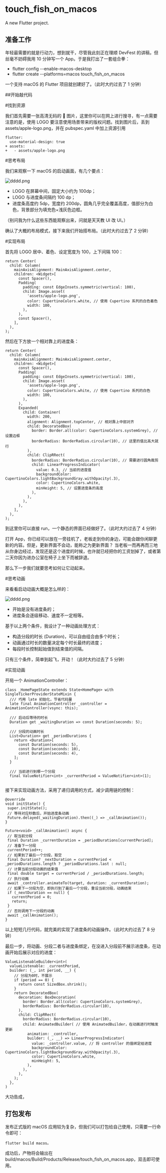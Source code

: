 # touch_fish_on_macos

A new Flutter project.

## 准备工作
年轻最需要的就是行动力，想到就干，尽管我此刻正在理顺 DevFest 的讲稿，但丝毫不妨碍我用 10 分钟写一个 App。于是我打出了一套组合拳：

- 	flutter config --enable-macos-desktop
- 	flutter create --platforms=macos touch_fish_on_macos

一个支持 macOS 的 Flutter 项目就创建好了。（此时大约过去了 1 分钟）

##开始敲代码

#找到资源

我们首先需要一张高清无码的  图片，这里你可以在网上进行搜寻，有一点需要注意的是，使用 LOGO 要注意使用场景带来的版权问题。找到图片后，丢到 assets/apple-logo.png，并在 pubspec.yaml 中加上资源引用
```
flutter:
  use-material-design: true
+ assets:
+   - assets/apple-logo.png
```

#思考布局

我们来观察一下 macOS 的启动画面，有几个要点：

![dddd.png](https://github.com/dongpeng66/touch_fish_on_macos/blob/main/images/dddd.png)

- 	LOGO 在屏幕中间，固定大小约为 100dp；
- 	LOGO 与进度条间隔约 100 dp；
- 	进度条高度约 5dp，宽度约 200dp，圆角几乎完全覆盖高度，值部分为白色，背景部分为填充色+浅灰色边框。

（别问我为什么这些东西能观察出来，问就是天天教 UI 改 UI。）

确认了大概的布局模式，接下来我们开始搭布局。（此时大约过去了 2 分钟）

#实现布局

首先将 LOGO 居中、着色、设定宽度为 100，上下间隔 100：
```
return Center(
  child: Column(
    mainAxisAlignment: MainAxisAlignment.center,
    children: <Widget>[
      const Spacer(),
      Padding(
        padding: const EdgeInsets.symmetric(vertical: 100),
        child: Image.asset(
          'assets/apple-logo.png',
          color: CupertinoColors.white, // 使用 Cupertino 系列的白色着色
          width: 100,
        ),
      ),
      const Spacer(),
    ],
  ),
);
```
然后在下方放一个相对靠上的进度条：
```
return Center(
  child: Column(
    mainAxisAlignment: MainAxisAlignment.center,
    children: <Widget>[
      const Spacer(),
      Padding(
        padding: const EdgeInsets.symmetric(vertical: 100),
        child: Image.asset(
          'assets/apple-logo.png',
          color: CupertinoColors.white, // 使用 Cupertino 系列的白色
          width: 100,
        ),
      ),
      Expanded(
        child: Container(
          width: 200,
          alignment: Alignment.topCenter, // 相对靠上中部对齐
          child: DecoratedBox(
            border: Border.all(color: CupertinoColors.systemGrey), // 设置边框
            borderRadius: BorderRadius.circular(10), // 这里的值比高大就行
          ),
          child: ClipRRect(
            borderRadius: BorderRadius.circular(10), // 需要进行圆角裁剪
            child: LinearProgressIndicator(
              value: 0.3, // 当前的进度值
              backgroundColor: CupertinoColors.lightBackgroundGray.withOpacity(.3),
              color: CupertinoColors.white,
              minHeight: 5, // 设置进度条的高度
            ),
          ),
        ),
      ),
    ],
  ),
);
```

到这里你可以直接 run，一个静态的界面已经做好了。（此时大约过去了 4 分钟）

打开 App，你已经可以放在一旁挂机了，老板走到你的身边，可能会跟你闲聊更新的内容。但是，更新界面不会动，能称之为更新界面？ 当老板一而再再而三地从你身边经过，发现还是这个进度的时候，也许就已经把你的工资划掉了，或者第二天你因为进办公室在椅子上坐下而被辞退。

那么下一步我们就要思考如何让它动起来。

#思考动画

来看看启动动画大概是怎么样的：

![dddd.png](https://github.com/dongpeng66/touch_fish_on_macos/blob/main/images/dddd.png)

- 	开始是没有进度条的；
- 	进度条会逐级移动、速度不一定相等。

基于以上两个条件，我设计了一种动画处理方式：

- 	构造分段的时长 (Duration)，可以自由组合由多个时长；
- 	动画通过时长的数量决定每个时长最终的进度；
- 	每段时长控制起始值到结束值的间隔。

只有三个条件，简单到起飞，开动！（此时大约过去了 5 分钟）

#实现动画

开局一个 AnimationController：

```
class _HomePageState extends State<HomePage> with SingleTickerProviderStateMixin {
  /// 巧用 late 初始化，节省代码量
  late final AnimationController _controller = AnimationController(vsync: this);

  /// 启动后等待的时长
  Duration get _waitingDuration => const Duration(seconds: 5);

  /// 分段的动画时长
  List<Duration> get _periodDurations {
    return <Duration>[
      const Duration(seconds: 5),
      const Duration(seconds: 10),
      const Duration(seconds: 4),
    ];
  }

  /// 当前进行到哪一个分段
  final ValueNotifier<int> _currentPeriod = ValueNotifier<int>(1);
  
 ```
 
 接下来实现动画方法，采用了递归调用的方式，减少调用链的控制：
 
 ```
 @override
void initState() {
  super.initState();
  // 等待对应秒数后，开始进度条动画
  Future.delayed(_waitingDuration).then((_) => _callAnimation());
}

Future<void> _callAnimation() async {
  // 取当前分段
  final Duration _currentDuration = _periodDurations[currentPeriod];
  // 准备下一分段
  currentPeriod++;
  // 如果到了最后一个分段，取空
  final Duration? _nextDuration = currentPeriod < _periodDurations.length ? _periodDurations.last : null;
  // 计算当前分段动画的结束值
  final double target = currentPeriod / _periodDurations.length;
  // 执行动画
  await _controller.animateTo(target, duration: _currentDuration);
  // 如果下一分段为空，即执行到了最后一个分段，重设当前分段，动画结束
  if (_nextDuration == null) {
    currentPeriod = 0;
    return;
  }
  // 否则调用下一分段的动画
  await _callAnimation();
}

```

以上短短几行代码，就完美的实现了进度条的动画操作。（此时大约过去了 8 分钟）


最后一步，将动画、分段二者与进度条绑定，在没进入分段前不展示进度条，在动画开始后展示对应的进度：

```
ValueListenableBuilder<int>(
  valueListenable: _currentPeriod,
  builder: (_, int period, __) {
    // 分段为0时，不展示
    if (period == 0) {
      return const SizedBox.shrink();
    }
    return DecoratedBox(
      decoration: BoxDecoration(
        border: Border.all(color: CupertinoColors.systemGrey),
        borderRadius: BorderRadius.circular(10),
      ),
      child: ClipRRect(
        borderRadius: BorderRadius.circular(10),
        child: AnimatedBuilder( // 使用 AnimatedBuilder，在动画进行时触发更新
          animation: _controller,
          builder: (_, __) => LinearProgressIndicator(
            value: _controller.value, // 将 controller 的值绑定给进度
            backgroundColor: CupertinoColors.lightBackgroundGray.withOpacity(.3),
            color: CupertinoColors.white,
            minHeight: 5,
          ),
        ),
      ),
    );
  },
)
```

大功告成，

## 打包发布

发布正式版的 macOS 应用较为复杂，但我们可以打包给自己使用，只需要一行命令即可：
```
flutter build macos。
```
成功后，产物将会输出在 build/macos/Build/Products/Release/touch_fish_on_macos.app，双击即可使用。


